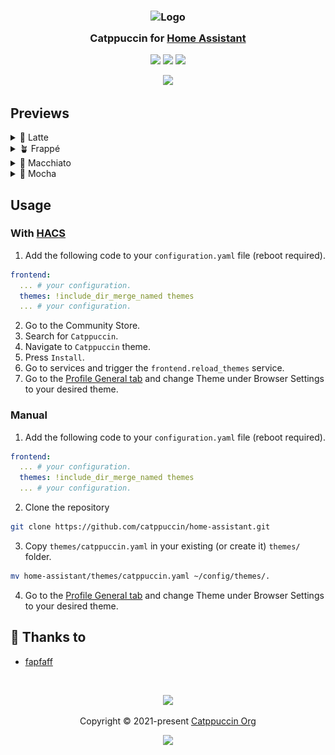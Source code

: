 <h3 align="center">
	<img src="https://raw.githubusercontent.com/catppuccin/catppuccin/main/assets/logos/exports/1544x1544_circle.png" width="100" alt="Logo"/><br/>
	<img src="https://raw.githubusercontent.com/catppuccin/catppuccin/main/assets/misc/transparent.png" height="30" width="0px"/>
	Catppuccin for <a href="https://www.home-assistant.io/">Home Assistant</a>
	<img src="https://raw.githubusercontent.com/catppuccin/catppuccin/main/assets/misc/transparent.png" height="30" width="0px"/>
</h3>

<p align="center">
	<a href="https://github.com/catppuccin/home-assistant/stargazers"><img src="https://img.shields.io/github/stars/catppuccin/home-assistant?colorA=363a4f&colorB=b7bdf8&style=for-the-badge"></a>
	<a href="https://github.com/catppuccin/home-assistant/issues"><img src="https://img.shields.io/github/issues/catppuccin/home-assistant?colorA=363a4f&colorB=f5a97f&style=for-the-badge"></a>
	<a href="https://github.com/catppuccin/home-assistant/contributors"><img src="https://img.shields.io/github/contributors/catppuccin/home-assistant?colorA=363a4f&colorB=a6da95&style=for-the-badge"></a>
</p>

<p align="center">
	<img src="https://raw.githubusercontent.com/catppuccin/home-assistant/main/assets/Overview/Overview.webp"/>
</p>

## Previews

<details>
<summary>🌻 Latte</summary>
<img src="https://raw.githubusercontent.com/catppuccin/home-assistant/main/assets/Latte/Overview.webp"/>
<img src="https://raw.githubusercontent.com/catppuccin/home-assistant/main/assets/Latte/Map.webp"/>
<img src="https://raw.githubusercontent.com/catppuccin/home-assistant/main/assets/Latte/Logbook.webp"/>
<img src="https://raw.githubusercontent.com/catppuccin/home-assistant/main/assets/Latte/History.webp"/>
<img src="https://raw.githubusercontent.com/catppuccin/home-assistant/main/assets/Latte/Code.webp"/>
<img src="https://raw.githubusercontent.com/catppuccin/home-assistant/main/assets/Latte/Devtools.webp"/>
<img src="https://raw.githubusercontent.com/catppuccin/home-assistant/main/assets/Latte/Settings.webp"/>
<img src="https://raw.githubusercontent.com/catppuccin/home-assistant/main/assets/Latte/Profile.webp"/>

</details>
<details>
<summary>🪴 Frappé</summary>
<img src="https://raw.githubusercontent.com/catppuccin/home-assistant/main/assets/Frappe/Overview.webp"/>
<img src="https://raw.githubusercontent.com/catppuccin/home-assistant/main/assets/Frappe/Map.webp"/>
<img src="https://raw.githubusercontent.com/catppuccin/home-assistant/main/assets/Frappe/Logbook.webp"/>
<img src="https://raw.githubusercontent.com/catppuccin/home-assistant/main/assets/Frappe/History.webp"/>
<img src="https://raw.githubusercontent.com/catppuccin/home-assistant/main/assets/Frappe/Code.webp"/>
<img src="https://raw.githubusercontent.com/catppuccin/home-assistant/main/assets/Frappe/Devtools.webp"/>
<img src="https://raw.githubusercontent.com/catppuccin/home-assistant/main/assets/Frappe/Settings.webp"/>
<img src="https://raw.githubusercontent.com/catppuccin/home-assistant/main/assets/Frappe/Profile.webp"/>
</details>
<details>
<summary>🌺 Macchiato</summary>
<img src="https://raw.githubusercontent.com/catppuccin/home-assistant/main/assets/Macchiato/Overview.webp"/>
<img src="https://raw.githubusercontent.com/catppuccin/home-assistant/main/assets/Macchiato/Map.webp"/>
<img src="https://raw.githubusercontent.com/catppuccin/home-assistant/main/assets/Macchiato/Logbook.webp"/>
<img src="https://raw.githubusercontent.com/catppuccin/home-assistant/main/assets/Macchiato/History.webp"/>
<img src="https://raw.githubusercontent.com/catppuccin/home-assistant/main/assets/Macchiato/Code.webp"/>
<img src="https://raw.githubusercontent.com/catppuccin/home-assistant/main/assets/Macchiato/Devtools.webp"/>
<img src="https://raw.githubusercontent.com/catppuccin/home-assistant/main/assets/Macchiato/Settings.webp"/>
<img src="https://raw.githubusercontent.com/catppuccin/home-assistant/main/assets/Macchiato/Profile.webp"/>
</details>
</details>
<details>
<summary>🌿 Mocha</summary>
<img src="https://raw.githubusercontent.com/catppuccin/home-assistant/main/assets/Mocha/Overview.webp"/>
<img src="https://raw.githubusercontent.com/catppuccin/home-assistant/main/assets/Mocha/Map.webp"/>
<img src="https://raw.githubusercontent.com/catppuccin/home-assistant/main/assets/Mocha/Logbook.webp"/>
<img src="https://raw.githubusercontent.com/catppuccin/home-assistant/main/assets/Mocha/History.webp"/>
<img src="https://raw.githubusercontent.com/catppuccin/home-assistant/main/assets/Mocha/Code.webp"/>
<img src="https://raw.githubusercontent.com/catppuccin/home-assistant/main/assets/Mocha/Devtools.webp"/>
<img src="https://raw.githubusercontent.com/catppuccin/home-assistant/main/assets/Mocha/Settings.webp"/>
<img src="https://raw.githubusercontent.com/catppuccin/home-assistant/main/assets/Mocha/Profile.webp"/>
</details>

## Usage
### With [HACS](https://hacs.xyz/)
1. Add the following code to your `configuration.yaml` file (reboot required).

```yaml
frontend:
  ... # your configuration.
  themes: !include_dir_merge_named themes
  ... # your configuration.
```
2. Go to the Community Store.
3. Search for `Catppuccin`.
4. Navigate to `Catppuccin` theme.
5. Press `Install`.
6. Go to services and trigger the `frontend.reload_themes` service.
7. Go to the [Profile General tab](https://my.home-assistant.io/redirect/profile) and change Theme under Browser Settings to your desired theme.

### Manual
1. Add the following code to your `configuration.yaml` file (reboot required).

```yaml
frontend:
  ... # your configuration.
  themes: !include_dir_merge_named themes
  ... # your configuration.
```
2. Clone the repository
```bash
git clone https://github.com/catppuccin/home-assistant.git
```

3. Copy `themes/catppuccin.yaml` in your existing (or create it) `themes/` folder.

```bash
mv home-assistant/themes/catppuccin.yaml ~/config/themes/.
```

4. Go to the [Profile General tab](https://my.home-assistant.io/redirect/profile) and change Theme under Browser Settings to your desired theme.


## 💝 Thanks to

- [fapfaff](https://github.com/fapfaff)

&nbsp;

<p align="center">
	<img src="https://raw.githubusercontent.com/catppuccin/catppuccin/main/assets/footers/gray0_ctp_on_line.svg?sanitize=true" />
</p>

<p align="center">
	Copyright &copy; 2021-present <a href="https://github.com/catppuccin" target="_blank">Catppuccin Org</a>
</p>

<p align="center">
	<a href="https://github.com/catppuccin/catppuccin/blob/main/LICENSE"><img src="https://img.shields.io/static/v1.svg?style=for-the-badge&label=License&message=MIT&logoColor=d9e0ee&colorA=363a4f&colorB=b7bdf8"/></a>
</p>
